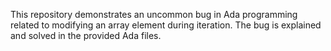 This repository demonstrates an uncommon bug in Ada programming related to modifying an array element during iteration. The bug is explained and solved in the provided Ada files.